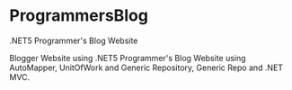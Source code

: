 # ProgrammersBlog
.NET5 Programmer's Blog Website

Blogger Website using .NET5 Programmer's Blog Website using AutoMapper, UnitOfWork and Generic Repository, Generic Repo and .NET MVC.
